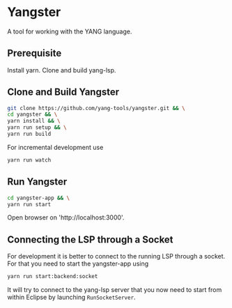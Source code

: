 # Yangster

A tool for working with the YANG language.

## Prerequisite

Install yarn.
Clone and build yang-lsp.

## Clone and Build Yangster

```bash
git clone https://github.com/yang-tools/yangster.git && \
cd yangster && \
yarn install && \
yarn run setup && \
yarn run build
```

For incremental development use 
```bash
yarn run watch
```

## Run Yangster

```bash
cd yangster-app && \
yarn run start
```

Open browser on 'http://localhost:3000'.

## Connecting the LSP through a Socket
For development it is better to connect to the running LSP through a socket.
For that you need to start the yangster-app using
```bash
yarn run start:backend:socket
```

It will try to connect to the yang-lsp server that you now need to start from within Eclipse by launching `RunSocketServer`.